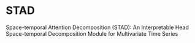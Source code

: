 # STAD
Space-temporal Attention Decomposition (STAD): An Interpretable Head Space-temporal Decomposition  Module for Multivariate Time Series
